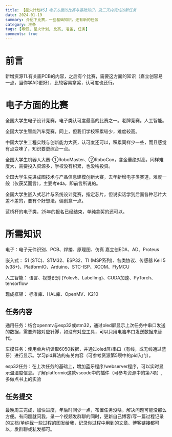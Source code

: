 ```yaml
---
title: 【星火计划#5】电子方面的比赛与基础知识，及三天内完成的新任务
date: 2024-01-19
summary: 介绍下比赛，一些基础知识，还有新的任务
category: 准备
tags: [寒假, 星火计划, 比赛, 准备, 任务]
comments: true
---
```


# 前言

新增资源11.有关画PCB的内容，之后有个比赛，需要这方面的知识（嘉立创容易一点，当你学AD更好），比较容易拿奖，认可度也还行。

# 电子方面的比赛

全国大学生电子设计竞赛，电子类认可度最高的比赛之一。老牌竞赛。人工智能。

全国大学生智能汽车竞赛，同上，但我们学校积累较少，难度较高。

中国大学生工程实践与创新能力大赛，认可度还可以，积累同样少一些，而且感觉有点变味了，知识要更综合一点。

全国大学生机器人大赛-①RoboMaster、②RoboCon，含金量绝对高，同样难度大，需要投入资源多，学校没有积累，也没啥投资。

全国大学生先进成图技术与产品信息建模创新大赛，去年新增电子类赛道，难度一般（仅获奖而言），主要考eda，即前言所说的。

全国大学生嵌入式芯片与系统设计竞赛，指定芯片，但说实话学到后面各种芯片大差不差的，要有个好想法，偏创意一点。

蓝桥杯的电子类，25年的报名已经结束，单纯拿奖的还可以。

# 所需知识

电子：电子元件识别、PCB、焊接、原理图、仿真
嘉立创EDA、AD、Proteus

嵌入式：
51 (STC)、STM32、ESP32、TI (MSP系列)、各类协议、传感器
Keil 5 (v38+)、PlatformIO、Arduino、STC-ISP、XCOM、FlyMCU

人工智能：
语言、视觉识别 (Yolov5、LabelImg)、CUDA加速、PyTorch、tensorflow

现成框架：
标准库、HAL库、OpenMV、K210

## 任务内容

通用任务：结合openmv与esp32或stm32，通过oled屏显示上次任务中串口发送的数据，需要焊接对应针脚，如没有对应工具，可以只用电脑串口发送数据来替代。

车模任务：使用单片机读取6050数据，并通过oled屏/串口（有线，或无线通过蓝牙）进行显示。学习pid算法的有关内容（可参考资源第5项中的pid入门）。

esp32任务：在上次任务的基础上，增加蓝牙程序/webserver程序，可以实时显示温湿度信息。了解platformio这款vscode中的插件（可参考资源中的第7项）,多做点书上的实验

## 任务提交

最晚周三完成，加快进度，年后时间少一点，布置任务没啥，解决问题可能没那么方便。有问题就问我，录一个视频发群聊的同时，更新自己博客/写一篇过程记录的文档/单纯截一些过程的图发给我，记录你过程中用到的文章、博客链接都可以，发群聊或私发都可。
